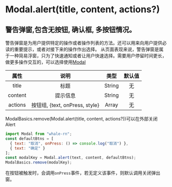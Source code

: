 # Modal.alert(title, content, actions?)

## 警告弹窗,包含无按钮, 确认框, 多按钮情况。

警告弹窗是为用户提供特定的操作或者操作列表的方法。还可以用来向用户提供必读的重要提示，或者对接下来的操作作出选择。
从页面表现来说，警告弹窗是属于一种简易浮窗，只为了快速通知或者让用户快速选择。需要用户停留时间更长，做更多操作交互的，可以选择使用[Modal]('../Modal')

|  属性   |              说明              |  类型  | 默认值 |
| :-----: | :----------------------------: | :----: | :----: |
|  title  |              标题              | String |   无   |
| content |            提示信息            | String |   无   |
| actions | 按钮组, {text, onPress, style} | Array  |   无   |

ModalBasics.remove(Modal.alert(title, content, actions?))可以在外部关闭 Alert

```js
import Modal from "whale-rn";
const defaultBtns = [
  { text: "取消", onPress: () => console.log("取消") },
  { text: "确定" }
];
const modalKey = Modal.alert(text, content, defaultBtns);
ModalBasics.remove(modalKey);
```
在按钮被触发时，会调用``onPress``事件，若无定义该事件，则默认调用关闭弹出窗。


<!-- ![12](../../sketch/alert.png) -->